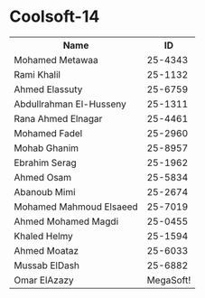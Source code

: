 Coolsoft-14
===========
<table>
	<tr>
		<th>Name</th>
		<th>ID</th>
	</tr>
	<tr>
		<td>Mohamed Metawaa</td> 
		<td>25-4343</td>
	</tr>
	<tr>
		<td>Rami Khalil </td>
		<td>25-1132</td>
	</tr>
	<tr>
		<td>Ahmed Elassuty </td>
		<td>25-6759</td>
	</tr>
	<tr>
		<td>Abdullrahman El-Husseny </td>
		<td>25-1311</td>
	</tr>
	<tr>
		<td>Rana Ahmed Elnagar </td>
		<td>25-4461</td>
	</tr>
	<tr>
		<td>Mohamed Fadel </td>
		<td>25-2960</td>
	</tr>
	<tr>
		<td>Mohab Ghanim </td>
		<td>25-8957</td>
	</tr>
	<tr>
		<td>Ebrahim Serag </td>
		<td>25-1962</td>
	</tr>
	<tr>
		<td>Ahmed Osam </td>
		<td>25-5834</td>
	</tr>
	<tr>
		<td>Abanoub Mimi </td>
		<td>25-2674</td>
	</tr>
	<tr>
		<td>Mohamed Mahmoud Elsaeed </td>
		<td>25-7019</td>
	</tr>
	<tr>
		<td>Ahmed Mohamed Magdi</td> 
		<td>25-0455</td>
	</tr>
	<tr>
		<td>Khaled Helmy</td>
		<td>25-1594</td>
	</tr>
	<tr>
		<td>Ahmed Moataz</td>
		<td>25-6033</td>
	</tr>
	<tr>
		<td>Mussab ElDash</td>
		<td>25-6882</td>
	</tr>
	<tr>
		<td>Omar ElAzazy</td>
		<td>MegaSoft!</td>
	</tr>
</table>
